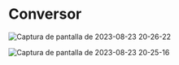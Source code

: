 # Conversor



![Captura de pantalla de 2023-08-23 20-26-22](https://github.com/MartinPanelo/Conversor/assets/95503065/472827c8-8976-4ece-bd0e-064bdceeed5e)


![Captura de pantalla de 2023-08-23 20-25-16](https://github.com/MartinPanelo/Conversor/assets/95503065/eb071026-6db9-439f-8018-1cbdff383594)
